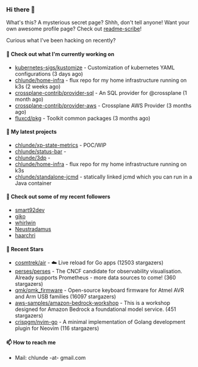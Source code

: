 ### Hi there 👋

What's this? A mysterious secret page? Shhh, don't tell anyone!
Want your own awesome profile page? Check out [readme-scribe](https://github.com/muesli/readme-scribe)!

Curious what I've been hacking on recently?

#### 👷 Check out what I'm currently working on

- [kubernetes-sigs/kustomize](https://github.com/kubernetes-sigs/kustomize) - Customization of kubernetes YAML configurations (3 days ago)
- [chlunde/home-infra](https://github.com/chlunde/home-infra) - flux repo for my home infrastructure running on k3s  (2 weeks ago)
- [crossplane-contrib/provider-sql](https://github.com/crossplane-contrib/provider-sql) - An SQL provider for @crossplane (1 month ago)
- [crossplane-contrib/provider-aws](https://github.com/crossplane-contrib/provider-aws) - Crossplane AWS Provider (3 months ago)
- [fluxcd/pkg](https://github.com/fluxcd/pkg) - Toolkit common packages (3 months ago)

#### 🌱 My latest projects

- [chlunde/xp-state-metrics](https://github.com/chlunde/xp-state-metrics) - POC/WIP
- [chlunde/status-bar](https://github.com/chlunde/status-bar) - 
- [chlunde/3dp](https://github.com/chlunde/3dp) - 
- [chlunde/home-infra](https://github.com/chlunde/home-infra) - flux repo for my home infrastructure running on k3s 
- [chlunde/standalone-jcmd](https://github.com/chlunde/standalone-jcmd) - statically linked jcmd which you can run in a Java container



#### 👯 Check out some of my recent followers

- [smart92dev](https://github.com/smart92dev)
- [giko](https://github.com/giko)
- [whirlwin](https://github.com/whirlwin)
- [Neustradamus](https://github.com/Neustradamus)
- [haarchri](https://github.com/haarchri)

#### 🌟 Recent Stars

- [cosmtrek/air](https://github.com/cosmtrek/air) - ☁️ Live reload for Go apps (12503 stargazers)
- [perses/perses](https://github.com/perses/perses) - The CNCF candidate for observability visualisation. Already supports Prometheus - more data sources to come! (360 stargazers)
- [qmk/qmk_firmware](https://github.com/qmk/qmk_firmware) - Open-source keyboard firmware for Atmel AVR and Arm USB families (16097 stargazers)
- [aws-samples/amazon-bedrock-workshop](https://github.com/aws-samples/amazon-bedrock-workshop) - This is a workshop designed for Amazon Bedrock a foundational model service.   (451 stargazers)
- [crispgm/nvim-go](https://github.com/crispgm/nvim-go) - A minimal implementation of Golang development plugin for Neovim (116 stargazers)

#### 📫 How to reach me

- Mail: chlunde -at- gmail.com
